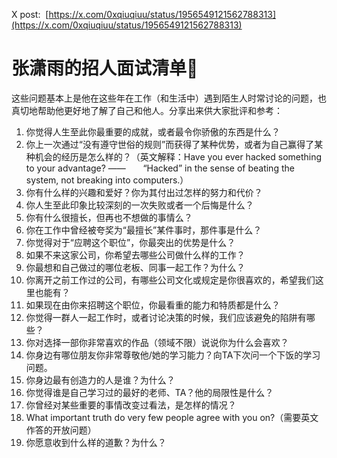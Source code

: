 X post:  [https://x.com/0xqiuqiuu/status/1956549121562788313](https://x.com/0xqiuqiuu/status/1956549121562788313)

# 张潇雨的招人面试清单🧵
  
这些问题基本上是他在这些年在工作（和生活中）遇到陌生人时常讨论的问题，也真切地帮助他更好地了解了自己和他人。分享出来供大家批评和参考：

1. 你觉得人生至此你最重要的成就，或者最令你骄傲的东西是什么？   
2. 你上一次通过“没有遵守世俗的规则”而获得了某种优势，或者为自己赢得了某种机会的经历是怎么样的？（英文解释：Have you ever hacked something to your advantage? ——       “Hacked” in the sense of beating the system, not breaking into computers.）   
3. 你有什么样的兴趣和爱好？你为其付出过怎样的努力和代价？   
4. 你人生至此印象比较深刻的一次失败或者一个后悔是什么？   
5. 你有什么很擅长，但再也不想做的事情么？
6. 你在工作中曾经被夸奖为“最擅长”某件事时，那件事是什么？  
7. 你觉得对于“应聘这个职位”，你最突出的优势是什么？  
8. 如果不来这家公司，你希望去哪些公司做什么样的工作？  
9. 你最想和自己做过的哪位老板、同事一起工作？为什么？  
10. 你离开之前工作过的公司，有哪些公司文化或规定是你很喜欢的，希望我们这里也能有？
11. 如果现在由你来招聘这个职位，你最看重的能力和特质都是什么？  
12. 你觉得一群人一起工作时，或者讨论决策的时候，我们应该避免的陷阱有哪些？  
13. 你对选择一部你非常喜欢的作品（领域不限）说说你为什么会喜欢？  
14. 你身边有哪位朋友你非常尊敬他/她的学习能力？向TA下次问一个下饭的学习问题。  
15. 你身边最有创造力的人是谁？为什么？  
16. 你觉得谁是自己学习过的最好的老师、TA？他的局限性是什么？  
17. 你曾经对某些重要的事情改变过看法，是怎样的情况？  
18. What important truth do very few people agree with you on?（需要英文作答的开放问题）  
19. 你愿意收到什么样的道歉？为什么？